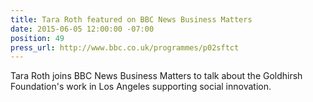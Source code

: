 ```yaml
---
title: Tara Roth featured on BBC News Business Matters
date: 2015-06-05 12:00:00 -07:00
position: 49
press_url: http://www.bbc.co.uk/programmes/p02sftct
---
```


Tara Roth joins BBC News Business Matters to talk about the Goldhirsh Foundation's work in Los Angeles supporting social innovation.
